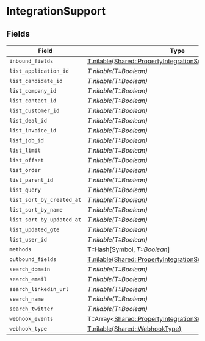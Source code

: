 # IntegrationSupport


## Fields

| Field                                                                                                                          | Type                                                                                                                           | Required                                                                                                                       | Description                                                                                                                    |
| ------------------------------------------------------------------------------------------------------------------------------ | ------------------------------------------------------------------------------------------------------------------------------ | ------------------------------------------------------------------------------------------------------------------------------ | ------------------------------------------------------------------------------------------------------------------------------ |
| `inbound_fields`                                                                                                               | [T.nilable(Shared::PropertyIntegrationSupportInboundFields)](../../models/shared/propertyintegrationsupportinboundfields.md)   | :heavy_minus_sign:                                                                                                             | N/A                                                                                                                            |
| `list_application_id`                                                                                                          | *T.nilable(T::Boolean)*                                                                                                        | :heavy_minus_sign:                                                                                                             | N/A                                                                                                                            |
| `list_candidate_id`                                                                                                            | *T.nilable(T::Boolean)*                                                                                                        | :heavy_minus_sign:                                                                                                             | N/A                                                                                                                            |
| `list_company_id`                                                                                                              | *T.nilable(T::Boolean)*                                                                                                        | :heavy_minus_sign:                                                                                                             | N/A                                                                                                                            |
| `list_contact_id`                                                                                                              | *T.nilable(T::Boolean)*                                                                                                        | :heavy_minus_sign:                                                                                                             | N/A                                                                                                                            |
| `list_customer_id`                                                                                                             | *T.nilable(T::Boolean)*                                                                                                        | :heavy_minus_sign:                                                                                                             | N/A                                                                                                                            |
| `list_deal_id`                                                                                                                 | *T.nilable(T::Boolean)*                                                                                                        | :heavy_minus_sign:                                                                                                             | N/A                                                                                                                            |
| `list_invoice_id`                                                                                                              | *T.nilable(T::Boolean)*                                                                                                        | :heavy_minus_sign:                                                                                                             | N/A                                                                                                                            |
| `list_job_id`                                                                                                                  | *T.nilable(T::Boolean)*                                                                                                        | :heavy_minus_sign:                                                                                                             | N/A                                                                                                                            |
| `list_limit`                                                                                                                   | *T.nilable(T::Boolean)*                                                                                                        | :heavy_minus_sign:                                                                                                             | N/A                                                                                                                            |
| `list_offset`                                                                                                                  | *T.nilable(T::Boolean)*                                                                                                        | :heavy_minus_sign:                                                                                                             | N/A                                                                                                                            |
| `list_order`                                                                                                                   | *T.nilable(T::Boolean)*                                                                                                        | :heavy_minus_sign:                                                                                                             | N/A                                                                                                                            |
| `list_parent_id`                                                                                                               | *T.nilable(T::Boolean)*                                                                                                        | :heavy_minus_sign:                                                                                                             | N/A                                                                                                                            |
| `list_query`                                                                                                                   | *T.nilable(T::Boolean)*                                                                                                        | :heavy_minus_sign:                                                                                                             | N/A                                                                                                                            |
| `list_sort_by_created_at`                                                                                                      | *T.nilable(T::Boolean)*                                                                                                        | :heavy_minus_sign:                                                                                                             | N/A                                                                                                                            |
| `list_sort_by_name`                                                                                                            | *T.nilable(T::Boolean)*                                                                                                        | :heavy_minus_sign:                                                                                                             | N/A                                                                                                                            |
| `list_sort_by_updated_at`                                                                                                      | *T.nilable(T::Boolean)*                                                                                                        | :heavy_minus_sign:                                                                                                             | N/A                                                                                                                            |
| `list_updated_gte`                                                                                                             | *T.nilable(T::Boolean)*                                                                                                        | :heavy_minus_sign:                                                                                                             | N/A                                                                                                                            |
| `list_user_id`                                                                                                                 | *T.nilable(T::Boolean)*                                                                                                        | :heavy_minus_sign:                                                                                                             | N/A                                                                                                                            |
| `methods`                                                                                                                      | T::Hash[Symbol, *T::Boolean*]                                                                                                  | :heavy_minus_sign:                                                                                                             | N/A                                                                                                                            |
| `outbound_fields`                                                                                                              | [T.nilable(Shared::PropertyIntegrationSupportOutboundFields)](../../models/shared/propertyintegrationsupportoutboundfields.md) | :heavy_minus_sign:                                                                                                             | N/A                                                                                                                            |
| `search_domain`                                                                                                                | *T.nilable(T::Boolean)*                                                                                                        | :heavy_minus_sign:                                                                                                             | N/A                                                                                                                            |
| `search_email`                                                                                                                 | *T.nilable(T::Boolean)*                                                                                                        | :heavy_minus_sign:                                                                                                             | N/A                                                                                                                            |
| `search_linkedin_url`                                                                                                          | *T.nilable(T::Boolean)*                                                                                                        | :heavy_minus_sign:                                                                                                             | N/A                                                                                                                            |
| `search_name`                                                                                                                  | *T.nilable(T::Boolean)*                                                                                                        | :heavy_minus_sign:                                                                                                             | N/A                                                                                                                            |
| `search_twitter`                                                                                                               | *T.nilable(T::Boolean)*                                                                                                        | :heavy_minus_sign:                                                                                                             | N/A                                                                                                                            |
| `webhook_events`                                                                                                               | T::Array<[Shared::PropertyIntegrationSupportWebhookEvents](../../models/shared/propertyintegrationsupportwebhookevents.md)>    | :heavy_minus_sign:                                                                                                             | N/A                                                                                                                            |
| `webhook_type`                                                                                                                 | [T.nilable(Shared::WebhookType)](../../models/shared/webhooktype.md)                                                           | :heavy_minus_sign:                                                                                                             | N/A                                                                                                                            |